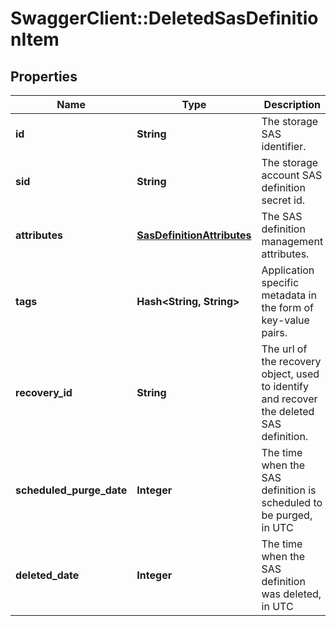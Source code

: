 # SwaggerClient::DeletedSasDefinitionItem

## Properties
Name | Type | Description | Notes
------------ | ------------- | ------------- | -------------
**id** | **String** | The storage SAS identifier. | [optional] 
**sid** | **String** | The storage account SAS definition secret id. | [optional] 
**attributes** | [**SasDefinitionAttributes**](SasDefinitionAttributes.md) | The SAS definition management attributes. | [optional] 
**tags** | **Hash&lt;String, String&gt;** | Application specific metadata in the form of key-value pairs. | [optional] 
**recovery_id** | **String** | The url of the recovery object, used to identify and recover the deleted SAS definition. | [optional] 
**scheduled_purge_date** | **Integer** | The time when the SAS definition is scheduled to be purged, in UTC | [optional] 
**deleted_date** | **Integer** | The time when the SAS definition was deleted, in UTC | [optional] 


